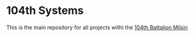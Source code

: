 # 104th Systems

This is the main repository for all projects withi the [104th Battalion Milsin](https://discord.com/invite/104th-battalion-milsim)
